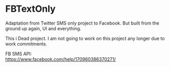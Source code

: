 # FBTextOnly
Adaptation from Twitter SMS only project to Facebook. But built from the ground up again, UI and everything.

This i Dead project. I am not going to work on this project any longer due to work commitments.

FB SMS API:
<br/>
https://www.facebook.com/help/170960386370271/
